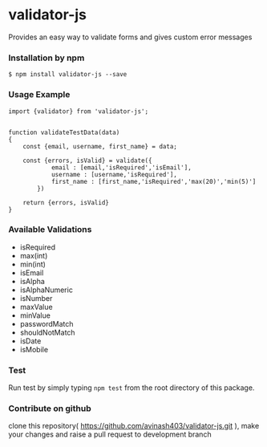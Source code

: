 # validator-js
Provides an easy way to validate forms and gives custom error messages

### Installation by npm
	$ npm install validator-js --save 

### Usage Example
``` 
import {validator} from 'validator-js';


function validateTestData(data)
{
	const {email, username, first_name} = data;

	const {errors, isValid} = validate({
			email : [email,'isRequired','isEmail'],
			username : [username,'isRequired'],
			first_name : [first_name,'isRequired','max(20)','min(5)']
		})

	return {errors, isValid}
}	

```

### Available Validations
* isRequired
* max(int)
* min(int)
* isEmail
* isAlpha
* isAlphaNumeric
* isNumber
* maxValue
* minValue
* passwordMatch
* shouldNotMatch
* isDate
* isMobile

### Test
Run test by simply typing `npm test` from the root directory of this package.

### Contribute on github
clone this repository( https://github.com/avinash403/validator-js.git ), make your changes and raise a pull request to development branch


